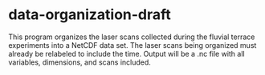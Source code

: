 # data-organization-draft
This program organizes the laser scans collected during the fluvial terrace experiments into a NetCDF data set.
The laser scans being organized must already be relabeled to include the time.
Output will be a .nc file with all variables, dimensions, and scans included.
